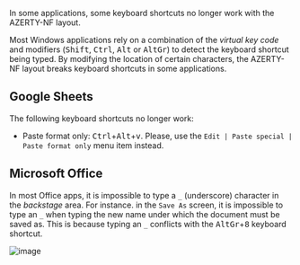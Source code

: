 In some applications, some keyboard shortcuts no longer work with the AZERTY-NF layout.

Most Windows applications rely on a combination of the _virtual key code_ and modifiers (<kbd>Shift</kbd>, <kbd>Ctrl</kbd>, <kbd>Alt</kbd> or <kbd>AltGr</kbd>) to detect the keyboard shortcut being typed. By modifying the location of certain characters, the AZERTY-NF layout breaks keyboard shortcuts in some applications.

## Google Sheets

The following keyboard shortcuts no longer work:

- Paste format only: <kbd>Ctrl</kbd>+<kbd>Alt</kbd>+<kbd>v</kbd>. Please, use the `Edit | Paste special | Paste format only` menu item instead.

## Microsoft Office

In most Office apps, it is impossible to type a `_` (underscore) character in the _backstage_ area. For instance. in the `Save As` screen, it is impossible to type an `_` when typing the new name under which the document must be saved as. This is because typing an `_` conflicts with the <kbd>AltGr</kbd>+<kbd>8</kbd> keyboard shortcut.

![image](https://user-images.githubusercontent.com/8488398/71819285-bbf1e100-308b-11ea-9984-839f6fdbc178.png)